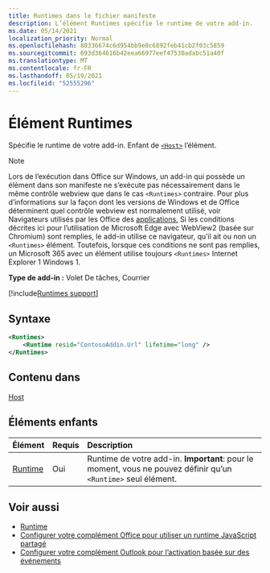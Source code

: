 ```yaml
---
title: Runtimes dans le fichier manifeste
description: L’élément Runtimes spécifie le runtime de votre add-in.
ms.date: 05/14/2021
localization_priority: Normal
ms.openlocfilehash: 80336674c6d954bb9e0c6892feb41cb2f03c5859
ms.sourcegitcommit: 693d364616b42eea66977eef47530adabc51a40f
ms.translationtype: MT
ms.contentlocale: fr-FR
ms.lasthandoff: 05/19/2021
ms.locfileid: "52555296"
---
```

# <a name="runtimes-element"></a>Élément Runtimes

Spécifie le runtime de votre add-in. Enfant de [`<Host>`](host.md) l’élément.

> [!NOTE]
> Lors de l’exécution dans Office sur Windows, un add-in qui possède un élément dans son manifeste ne s’exécute pas nécessairement dans le même contrôle webview que dans le cas `<Runtimes>` contraire. Pour plus d’informations sur la façon dont les versions de Windows et de Office déterminent quel contrôle webview est normalement utilisé, voir Navigateurs utilisés par les Office des [applications.](../../concepts/browsers-used-by-office-web-add-ins.md) Si les conditions décrites ici pour l’utilisation de Microsoft Edge avec WebView2 (basée sur Chromium) sont remplies, le add-in utilise ce navigateur, qu’il ait ou non un `<Runtimes>` élément. Toutefois, lorsque ces conditions ne sont pas remplies, un Microsoft 365 avec un élément utilise toujours `<Runtimes>` Internet Explorer 1 Windows 1.

**Type de add-in :** Volet De tâches, Courrier

[!include[Runtimes support](../../includes/runtimes-note.md)]

## <a name="syntax"></a>Syntaxe

```XML
<Runtimes>
    <Runtime resid="ContosoAddin.Url" lifetime="long" />
</Runtimes>
```

## <a name="contained-in"></a>Contenu dans

[Host](host.md)

## <a name="child-elements"></a>Éléments enfants

|  Élément |  Requis  |  Description  |
|:-----|:-----|:-----|
| [Runtime](runtime.md) | Oui |  Runtime de votre add-in. **Important**: pour le moment, vous ne pouvez définir qu’un `<Runtime>` seul élément. |

## <a name="see-also"></a>Voir aussi

- [Runtime](runtime.md)
- [Configurer votre complément Office pour utiliser un runtime JavaScript partagé](../../develop/configure-your-add-in-to-use-a-shared-runtime.md)
- [Configurer votre complément Outlook pour l’activation basée sur des événements](../../outlook/autolaunch.md)
